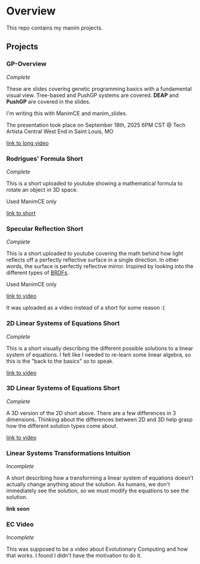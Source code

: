 # Overview

This repo contains my manim projects.

## Projects

### GP-Overview

*Complete*

These are slides covering genetic programming basics with a fundamental visual view.
Tree-based and PushGP systems are covered. **DEAP** and **PushGP** are covered in the
slides.

I'm writing this with ManimCE and manim_slides.

The presentation took place on September 18th, 2025 6PM CST @ Tech Artista Central West End in Saint Louis, MO

[link to long video](https://www.youtube.com/watch?v=ZzYi_j2IYuY)

### Rodrigues' Formula Short

*Complete*

This is a short uploaded to youtube showing a mathematical formula to rotate an
object in 3D space.

Used ManimCE only

[link to short](https://youtube.com/shorts/NUVZflqQz-o?si=LmPuaJKsJz5B9Cv_)

### Specular Reflection Short

*Complete*

This is a short uploaded to youtube covering the math behind how light reflects off a perfectly
reflective surface in a single direction. In other words, the surface is perfectly reflective mirror.
Inspired by looking into the different types of [BRDFs](https://en.wikipedia.org/wiki/Bidirectional_reflectance_distribution_function).

Used ManimCE only

[link to video](https://www.youtube.com/watch?v=mtSck_ztIwo)

It was uploaded as a video instead of a short for some reason :(

### 2D Linear Systems of Equations Short

*Complete*

This is a short visually describing the different possible solutions to a linear system of equations.
I felt like I needed to re-learn some linear algebra, so this is the "back to the basics" so to speak.

[link to video](https://youtube.com/shorts/lQy5CdTiQYc?si=jrPBXp0RQN_Cw1-G)

### 3D Linear Systems of Equations Short

*Complete*

A 3D version of the 2D short above. There are a few differences in 3 dimensions. Thinking about the differences
between 2D and 3D help grasp how the different solution types come about.

[link to video](https://youtube.com/shorts/Rb6a_pyU8v8?si=XV__WPIpFLn1rmb2)

### Linear Systems Transformations Intuition

*Incomplete*

A short describing how a transforming a linear system of equations doesn't actually change anything about
the solution. As humans, we don't immediately see the solution, so we must modify the equations to see
the solution.

**link soon**

### EC Video

*Incomplete*

This was supposed to be a video about Evolutionary Computing and how that works.
I found I didn't have the motivation to do it.
